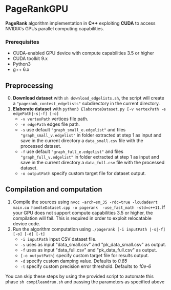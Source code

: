 # PageRankGPU

**PageRank** algorithm implementation in **C++** exploiting **CUDA** to access NVIDIA's GPUs parallel computing capabilities.

### Prerequisites

* CUDA-enabled GPU device with compute capabilities 3.5 or higher
* CUDA toolkit 9.x
* Python3
* g++ 6.x

## Preprocessing

0. **Download dataset** with `sh download_edgelists.sh`, the script will create a `"pagerank_contest_edgelists"` subdirectory in the current directory.
1. **Elaborate dataset** with `python3 ElaborateDataset.py [-v vertexPath -e edgePath|-s|-f] [-o]` 
    * `-v vertexPath` vertices file path.
    * `-e edgePath` edges file path.
    * `-s` use default `"graph_small_e.edgelist"` and files `"graph_small_v.edgelist"` in folder extracted at step 1 as input and save in the current directory a `data_small.csv` file with the processed dataset.
    * `-f` use default `"graph_full_e.edgelist"` and files `"graph_full_v.edgelist"` in folder extracted at step 1 as input and save in the current directory a `data_full.csv` file with the processed dataset.
    * `-o outputPath` specify custom target file for dataset output.



## Compilation and computation

1. Compile the sources using `nvcc -arch=sm_35 -rdc=true -lcudadevrt main.cu handleDataset.cpp -o pagerank  -use_fast_math -std=c++11`. If your GPU does not support compute capabilities 3.5 or higher, the compilation will fail. This is required in order to exploit relocatable device code.
2. Run the algorithm computation using `./pagerank [-i inputPath |-s|-f] [-o] [-d] [-t]`
	* `-i inputPath` input CSV dataset file.
    * `-s` uses as input "data_small.csv" and "pk_data_small.csv" as output.
    * `-f` uses as input "data_full.csv" and "pk_data_full.csv" as output.
    * `[-o outputPath]` specify custom target file for results output.
    * `-d` specify custom damping value. Defaults to *0.85*
    * `-t` specify custom precision error threshold. Defaults to *10e-6*

You can skip these steps by using the provided script to automate this phase `sh compileandrun.sh` and passing the parameters as specified above
